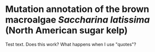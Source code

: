 # Mutation annotation of the brown macroalgae *Saccharina latissima* (North American sugar kelp)

Test text. Does this work? What happens when I use "quotes"?

